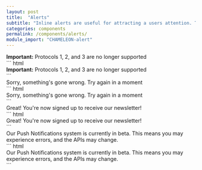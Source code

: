 ```yaml
---
layout: post
title:  "Alerts"
subtitle: "Inline alerts are useful for attracting a users attention. They default to 100% width of the parent container."
categories: components
permalink: /components/alerts/
module_import: "CHAMELEON-alert"
---
```

<div class="pattern">
  <div class="alert alert--information">
    <span class="alert__copy"><strong>Important:</strong> Protocols 1, 2, and 3 are no longer supported</span>
  </div>
</div>
``` html
<div class="alert alert--information">
  <span class="alert__copy"><strong>Important:</strong> Protocols 1, 2, and 3 are no longer supported</span>
</div>
```

<div class="pattern">
  <div class="alert alert--error">
    <span class="alert__copy">Sorry, something's gone wrong. Try again in a moment</span>
  </div>
</div>
``` html
<div class="alert alert--error">
  <span class="alert__copy">Sorry, something's gone wrong. Try again in a moment</span>
</div>
```

<div class="pattern">
  <div class="alert alert--success">
    <span class="alert__copy">Great! You're now signed up to receive our newsletter!</span>
  </div>
</div>
``` html
<div class="alert alert--success">
  <span class="alert__copy">Great! You're now signed up to receive our newsletter!</span>
</div>
```

<div class="pattern">
  <div class="alert alert--beta">
    <span class="alert__copy">Our Push Notifications system is currently in beta. This means you may experience errors, and the APIs may change.</span>
  </div>
</div>
``` html
<div class="alert alert--beta">
  <span class="alert__copy">Our Push Notifications system is currently in beta. This means you may experience errors, and the APIs may change.</span>
</div>
```
